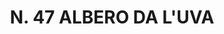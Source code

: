 ---
title: "N. 47 ALBERO DA L'UVA"
plant-name: "N. 47'UVA"
plant-number: "047"
plant-xml: "/assets/xml/plant047.xml"
plant-img1: "/assets/img/plant047_verso.jpg"
plant-img2: "/assets/img/plant047.jpg"
plant-title: "N. 47 ALBERO DA L'UVA"
plant-taxon-link: "http://www.worldfloraonline.org/taxon/wfo-0001008273"
plant-taxon-content: "[Prunus Padus L.]"
layout: single-xml
---